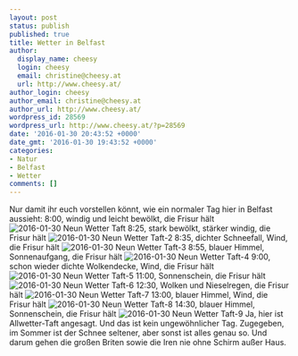 ```yaml
---
layout: post
status: publish
published: true
title: Wetter in Belfast
author:
  display_name: cheesy
  login: cheesy
  email: christine@cheesy.at
  url: http://www.cheesy.at/
author_login: cheesy
author_email: christine@cheesy.at
author_url: http://www.cheesy.at/
wordpress_id: 28569
wordpress_url: http://www.cheesy.at/?p=28569
date: '2016-01-30 20:43:52 +0000'
date_gmt: '2016-01-30 19:43:52 +0000'
categories:
- Natur
- Belfast
- Wetter
comments: []
---
```

Nur damit ihr euch vorstellen könnt, wie ein normaler Tag hier in Belfast aussieht:
8:00, windig und leicht bewölkt, die Frisur hält
 ![2016-01-30 Neun Wetter Taft](http://www.cheesy.at/wp-content/uploads/2016-01-30-Neun-Wetter-Taft.jpg)
8:25, stark bewölkt, stärker windig, die Frisur hält
 ![2016-01-30 Neun Wetter Taft-2](http://www.cheesy.at/wp-content/uploads/2016-01-30-Neun-Wetter-Taft-2.jpg)
8:35, dichter Schneefall, Wind, die Frisur hält
 ![2016-01-30 Neun Wetter Taft-3](http://www.cheesy.at/wp-content/uploads/2016-01-30-Neun-Wetter-Taft-3.jpg)
8:55, blauer Himmel, Sonnenaufgang, die Frisur hält
 ![2016-01-30 Neun Wetter Taft-4](http://www.cheesy.at/wp-content/uploads/2016-01-30-Neun-Wetter-Taft-4.jpg)
9:00, schon wieder dichte Wolkendecke, Wind, die Frisur hält
 ![2016-01-30 Neun Wetter Taft-5](http://www.cheesy.at/wp-content/uploads/2016-01-30-Neun-Wetter-Taft-5.jpg)
11:00, Sonnenschein, die Frisur hält
 ![2016-01-30 Neun Wetter Taft-6](http://www.cheesy.at/wp-content/uploads/2016-01-30-Neun-Wetter-Taft-6.jpg)
12:30, Wolken und Nieselregen, die Frisur hält
 ![2016-01-30 Neun Wetter Taft-7](http://www.cheesy.at/wp-content/uploads/2016-01-30-Neun-Wetter-Taft-7.jpg)
13:00, blauer Himmel, Wind, die Frisur hält
 ![2016-01-30 Neun Wetter Taft-8](http://www.cheesy.at/wp-content/uploads/2016-01-30-Neun-Wetter-Taft-8.jpg)
14:30, blauer Himmel, Sonnenschein, die Frisur hält
 ![2016-01-30 Neun Wetter Taft-9](http://www.cheesy.at/wp-content/uploads/2016-01-30-Neun-Wetter-Taft-9.jpg)
Ja, hier ist Allwetter-Taft angesagt. Und das ist kein ungewöhnlicher Tag. Zugegeben, im Sommer ist der Schnee seltener, aber sonst ist alles genau so. Und darum gehen die großen Briten sowie die Iren nie ohne Schirm außer Haus.

